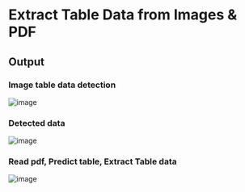 # Extract Table Data from Images & PDF

## Output

### Image table data detection 
![image](https://user-images.githubusercontent.com/44643948/203154121-26fd51ee-5338-4f3d-8d2d-af4e8fd93fe2.png)

### Detected data
![image](https://user-images.githubusercontent.com/44643948/203154593-e9c07dc7-01e4-4549-b141-7933ff6f8436.png)

### Read pdf, Predict table, Extract Table data 
![image](https://user-images.githubusercontent.com/44643948/203158245-513ac92a-6058-400a-8b7b-a44cb72d54eb.png)
